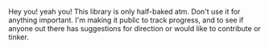 Hey you! yeah you! This library is only half-baked atm. Don't use it for anything important. I'm making it public to track progress, and to see if anyone out there has suggestions for direction or would like to contribute or tinker.